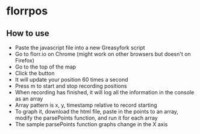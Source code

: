 # florrpos
## How to use
* Paste the javascript file into a new Greasyfork script 
* Go to florr.io on Chrome (might work on other browsers but doesn't on Firefox)
* Go to the top of the map
* Click the button
* It will update your position 60 times a second
* Press m to start and stop recording positions
* When recording has finished, it will log all the information in the console as an array 
* Array pattern is x, y, timestamp relative to record starting
* To graph it, download the html file, paste in the points to an array, modify the parsePoints function, and run it for each array
* The sample parsePoints function graphs change in the X axis
